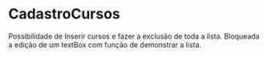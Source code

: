 # CadastroCursos
Possibilidade de Inserir cursos e fazer a exclusão de toda a lista. Bloqueada a edição de um textBox com função de demonstrar a lista. 
